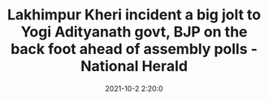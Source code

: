 ---
"title": "Lakhimpur Kheri incident a big jolt to Yogi Adityanath govt, BJP on the back foot ahead of assembly polls - National Herald"
"date": "2021-10-2 2:20:0"
"feed_name": "GOOGLENEWSCONSTRUCTION"
"feed_website": "https://news.google.com/search?q=construction%2Bincident&hl=en-US&gl=US&ceid=US:en"
"feed_rss": "https://news.google.com/rss/search?q=construction%2Bincident&hl=en-US&gl=US&ceid=US:en"
"link": "https://www.nationalheraldindia.com/opinion/lakhimpur-kheri-incident-a-big-jolt-to-yogi-adityanath-govt-bjp-on-the-back-foot-ahead-of-assembly-polls"
"source": "{'href': 'https://www.nationalheraldindia.com', 'title': 'National Herald'}"
"file": "_posts/2021-1-1-e2791c1cd662b36724102a3b5a088470384ae575.md"
"accident": "1"
"drilling": "0"
"dead": "0"
"injured": "0"
"arrested": "0"
"place": "unknown place"
"where": "unknown site"
"causes": "unknown"
"place_uri": "unknown place"
---